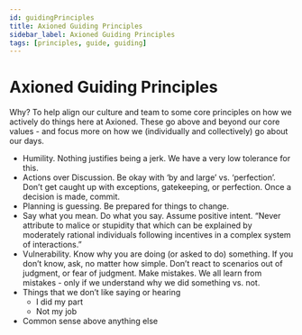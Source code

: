 ```yaml
---
id: guidingPrinciples
title: Axioned Guiding Principles
sidebar_label: Axioned Guiding Principles
tags: [principles, guide, guiding]
---
```


# Axioned Guiding Principles
Why? To help align our culture and team to some core principles on how we actively do things here at Axioned. These go above and beyond our core values - and focus more on how we (individually and collectively) go about our days.

  - Humility. Nothing justifies being a jerk. We have a very low tolerance for this.
  - Actions over Discussion. Be okay with ‘by and large’ vs. ‘perfection’. Don’t get caught up with exceptions, gatekeeping, or perfection. Once a decision is made, commit.
  - Planning is guessing. Be prepared for things to change.
  - Say what you mean. Do what you say. Assume positive intent. “Never attribute to malice or stupidity that which can be explained by moderately rational individuals following incentives in a complex system of interactions.”
  - Vulnerability. Know why you are doing (or asked to do) something. If you don’t know, ask, no matter how simple. Don’t react to scenarios out of judgment, or fear of judgment. Make mistakes. We all learn from mistakes - only if we understand why we did something vs. not.
  - Things that we don’t like saying or hearing
    - I did my part
    - Not my job
  - Common sense above anything else
